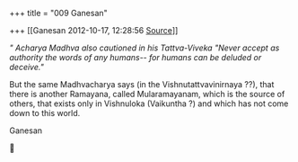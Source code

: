 +++
title = "009 Ganesan"

+++
[[Ganesan	2012-10-17, 12:28:56 [Source](https://groups.google.com/g/bvparishat/c/BGJ5L3KBLHs)]]



  
*" Acharya Madhva also cautioned in his *Tattva-Viveka* "Never accept as authority the words of any humans-- for humans can be deluded or deceive."*  
  

But the same Madhvacharya says (in the Vishnutattvavinirnaya ??), that there is another Ramayana, called Mularamayanam, which is the source of others, that exists only in Vishnuloka (Vaikuntha ?) and which has not come down to this world.  
  
Ganesan



